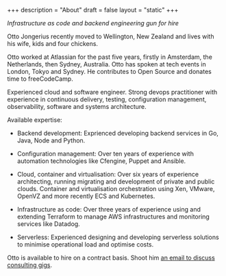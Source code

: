 +++
description = "About"
draft = false
layout = "static"
+++

_Infrastructure as code and backend engineering gun for hire_

Otto Jongerius recently moved to Wellington, New Zealand and lives with his wife, kids and four chickens.

Otto worked at Atlassian for the past five years, firstly in Amsterdam, the Netherlands, then Sydney, Australia. Otto has spoken at tech events in London, Tokyo and Sydney. He contributes to Open Source and donates time to freeCodeCamp.

Experienced cloud and software engineer. Strong devops practitioner with experience in continuous delivery, testing, configuration management, observability, software and systems architecture.


Available expertise:

* Backend development: Exprienced developing backend services in Go, Java, Node and Python.

* Configuration management: Over ten years of experience with automation technologies like Cfengine, Puppet and Ansible.

* Cloud, container and virtualisation: Over six years of experience architecting, running migrating and development of private and public clouds. Container and virtualisation orchestration using Xen, VMware, OpenVZ and more recently ECS and Kubernetes.

* Infrastructure as code: Over three years of experience using and extending Terraform to manage AWS infrastructures and monitoring services like Datadog.

* Serverless: Experienced designing and developing serverless solutions to minimise operational load and optimise costs.

Otto is available to hire on a contract basis. Shoot him <a href="mailto:hire+otto@jongerius.solutions">an email to discuss consulting gigs</a>.
